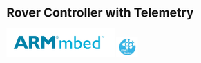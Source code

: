 # Rover Controller with Telemetry

<div>
<img src="images/arm-mbed.jpg" alt="ARM Mbed" width="250" padding-top=100px>
<img src="images/stm32.jpeg" alt="STM32 NUCLEO F446RE" width="50">
</div>



